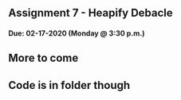 ## Assignment 7 - Heapify Debacle
#### Due: 02-17-2020 (Monday @ 3:30 p.m.)

## More to come
## Code is in folder though

